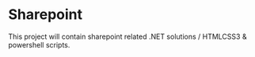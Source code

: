 # Sharepoint
This project will contain sharepoint related .NET solutions / HTMLCSS3 &amp; powershell scripts.
